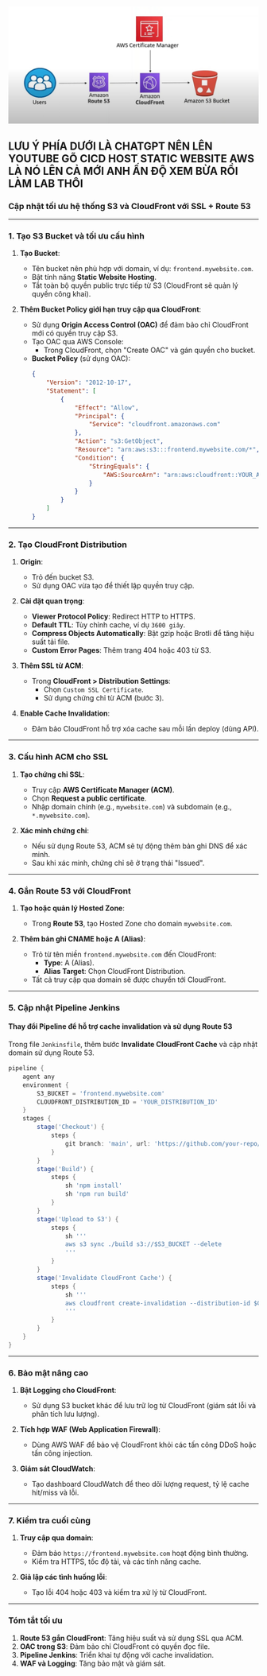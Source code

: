 ![alt text](image.png)

LƯU Ý PHÍA DƯỚI LÀ CHATGPT NÊN LÊN YOUTUBE GÕ CICD HOST STATIC WEBSITE AWS LÀ NÓ LÊN CẢ MỚI ANH ẤN ĐỘ XEM BỪA RỒI LÀM LAB THÔI 
---

### **Cập nhật tối ưu hệ thống S3 và CloudFront với SSL + Route 53**

---

### **1. Tạo S3 Bucket và tối ưu cấu hình**
1. **Tạo Bucket**:
   - Tên bucket nên phù hợp với domain, ví dụ: `frontend.mywebsite.com`.
   - Bật tính năng **Static Website Hosting**.
   - Tắt toàn bộ quyền public trực tiếp từ S3 (CloudFront sẽ quản lý quyền công khai).

2. **Thêm Bucket Policy giới hạn truy cập qua CloudFront**:
   - Sử dụng **Origin Access Control (OAC)** để đảm bảo chỉ CloudFront mới có quyền truy cập S3.
   - Tạo OAC qua AWS Console:
     - Trong CloudFront, chọn "Create OAC" và gán quyền cho bucket.
   - **Bucket Policy** (sử dụng OAC):
     ```json
     {
         "Version": "2012-10-17",
         "Statement": [
             {
                 "Effect": "Allow",
                 "Principal": {
                     "Service": "cloudfront.amazonaws.com"
                 },
                 "Action": "s3:GetObject",
                 "Resource": "arn:aws:s3:::frontend.mywebsite.com/*",
                 "Condition": {
                     "StringEquals": {
                         "AWS:SourceArn": "arn:aws:cloudfront::YOUR_ACCOUNT_ID:distribution/YOUR_DISTRIBUTION_ID"
                     }
                 }
             }
         ]
     }
     ```

---

### **2. Tạo CloudFront Distribution**
1. **Origin**:
   - Trỏ đến bucket S3.
   - Sử dụng OAC vừa tạo để thiết lập quyền truy cập.

2. **Cài đặt quan trọng**:
   - **Viewer Protocol Policy**: Redirect HTTP to HTTPS.
   - **Default TTL**: Tùy chỉnh cache, ví dụ `3600 giây`.
   - **Compress Objects Automatically**: Bật gzip hoặc Brotli để tăng hiệu suất tải file.
   - **Custom Error Pages**: Thêm trang 404 hoặc 403 từ S3.

3. **Thêm SSL từ ACM**:
   - Trong **CloudFront > Distribution Settings**:
     - Chọn `Custom SSL Certificate`.
     - Sử dụng chứng chỉ từ ACM (bước 3).

4. **Enable Cache Invalidation**:
   - Đảm bảo CloudFront hỗ trợ xóa cache sau mỗi lần deploy (dùng API).

---

### **3. Cấu hình ACM cho SSL**
1. **Tạo chứng chỉ SSL**:
   - Truy cập **AWS Certificate Manager (ACM)**.
   - Chọn **Request a public certificate**.
   - Nhập domain chính (e.g., `mywebsite.com`) và subdomain (e.g., `*.mywebsite.com`).

2. **Xác minh chứng chỉ**:
   - Nếu sử dụng Route 53, ACM sẽ tự động thêm bản ghi DNS để xác minh.
   - Sau khi xác minh, chứng chỉ sẽ ở trạng thái "Issued".

---

### **4. Gắn Route 53 với CloudFront**
1. **Tạo hoặc quản lý Hosted Zone**:
   - Trong **Route 53**, tạo Hosted Zone cho domain `mywebsite.com`.

2. **Thêm bản ghi CNAME hoặc A (Alias)**:
   - Trỏ từ tên miền `frontend.mywebsite.com` đến CloudFront:
     - **Type**: A (Alias).
     - **Alias Target**: Chọn CloudFront Distribution.
   - Tất cả truy cập qua domain sẽ được chuyển tới CloudFront.

---

### **5. Cập nhật Pipeline Jenkins**
#### **Thay đổi Pipeline để hỗ trợ cache invalidation và sử dụng Route 53**
Trong file `Jenkinsfile`, thêm bước **Invalidate CloudFront Cache** và cập nhật domain sử dụng Route 53.

```groovy
pipeline {
    agent any
    environment {
        S3_BUCKET = 'frontend.mywebsite.com'
        CLOUDFRONT_DISTRIBUTION_ID = 'YOUR_DISTRIBUTION_ID'
    }
    stages {
        stage('Checkout') {
            steps {
                git branch: 'main', url: 'https://github.com/your-repo/frontend.git'
            }
        }
        stage('Build') {
            steps {
                sh 'npm install'
                sh 'npm run build'
            }
        }
        stage('Upload to S3') {
            steps {
                sh '''
                aws s3 sync ./build s3://$S3_BUCKET --delete
                '''
            }
        }
        stage('Invalidate CloudFront Cache') {
            steps {
                sh '''
                aws cloudfront create-invalidation --distribution-id $CLOUDFRONT_DISTRIBUTION_ID --paths "/*"
                '''
            }
        }
    }
}
```

---

### **6. Bảo mật nâng cao**
1. **Bật Logging cho CloudFront**:
   - Sử dụng S3 bucket khác để lưu trữ log từ CloudFront (giám sát lỗi và phân tích lưu lượng).
   
2. **Tích hợp WAF (Web Application Firewall)**:
   - Dùng AWS WAF để bảo vệ CloudFront khỏi các tấn công DDoS hoặc tấn công injection.

3. **Giám sát CloudWatch**:
   - Tạo dashboard CloudWatch để theo dõi lượng request, tỷ lệ cache hit/miss và lỗi.

---

### **7. Kiểm tra cuối cùng**
1. **Truy cập qua domain**:
   - Đảm bảo `https://frontend.mywebsite.com` hoạt động bình thường.
   - Kiểm tra HTTPS, tốc độ tải, và các tính năng cache.

2. **Giả lập các tình huống lỗi**:
   - Tạo lỗi 404 hoặc 403 và kiểm tra xử lý từ CloudFront.

---

### **Tóm tắt tối ưu**
1. **Route 53 gắn CloudFront**: Tăng hiệu suất và sử dụng SSL qua ACM.
2. **OAC trong S3**: Đảm bảo chỉ CloudFront có quyền đọc file.
3. **Pipeline Jenkins**: Triển khai tự động với cache invalidation.
4. **WAF và Logging**: Tăng bảo mật và giám sát.


